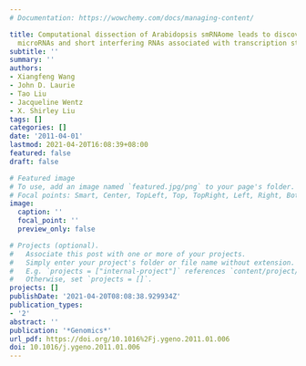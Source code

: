 ```yaml
---
# Documentation: https://wowchemy.com/docs/managing-content/

title: Computational dissection of Arabidopsis smRNAome leads to discovery of novel
  microRNAs and short interfering RNAs associated with transcription start sites
subtitle: ''
summary: ''
authors:
- Xiangfeng Wang
- John D. Laurie
- Tao Liu
- Jacqueline Wentz
- X. Shirley Liu
tags: []
categories: []
date: '2011-04-01'
lastmod: 2021-04-20T16:08:39+08:00
featured: false
draft: false

# Featured image
# To use, add an image named `featured.jpg/png` to your page's folder.
# Focal points: Smart, Center, TopLeft, Top, TopRight, Left, Right, BottomLeft, Bottom, BottomRight.
image:
  caption: ''
  focal_point: ''
  preview_only: false

# Projects (optional).
#   Associate this post with one or more of your projects.
#   Simply enter your project's folder or file name without extension.
#   E.g. `projects = ["internal-project"]` references `content/project/deep-learning/index.md`.
#   Otherwise, set `projects = []`.
projects: []
publishDate: '2021-04-20T08:08:38.929934Z'
publication_types:
- '2'
abstract: ''
publication: '*Genomics*'
url_pdf: https://doi.org/10.1016%2Fj.ygeno.2011.01.006
doi: 10.1016/j.ygeno.2011.01.006
---
```

